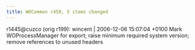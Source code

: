 ```yaml
---
title: WOCommon r450, 5 items changed
---
```


r1445@cuzco (orig r199): wincent | 2006-12-06 15:07:04 +0100 Mark WOProcessManager for export; raise minimum required system version; remove references to unused headers
